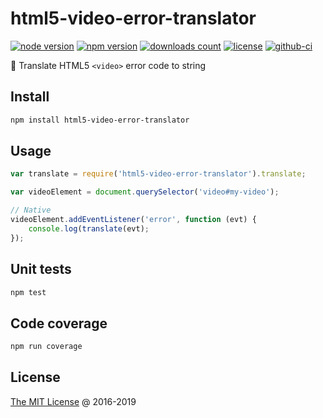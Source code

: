 # html5-video-error-translator

[![node version](https://img.shields.io/node/v/html5-video-error-translator.svg)](https://www.npmjs.com/package/html5-video-error-translator)
[![npm version](https://badge.fury.io/js/html5-video-error-translator.svg)](https://badge.fury.io/js/html5-video-error-translator)
[![downloads count](https://img.shields.io/npm/dt/html5-video-error-translator.svg)](https://www.npmjs.com/package/html5-video-error-translator)
[![license](https://img.shields.io/npm/l/html5-video-error-translator.svg)](https://piecioshka.mit-license.org)
[![github-ci](https://github.com/piecioshka/html5-video-error-translator/actions/workflows/testing.yml/badge.svg)](https://github.com/piecioshka/html5-video-error-translator/actions/workflows/testing.yml)

🔨 Translate HTML5 `<video>` error code to string

## Install

```bash
npm install html5-video-error-translator
```

## Usage

```javascript
var translate = require('html5-video-error-translator').translate;

var videoElement = document.querySelector('video#my-video');

// Native
videoElement.addEventListener('error', function (evt) {
    console.log(translate(evt);
});
```

## Unit tests

```bash
npm test
```

## Code coverage

```bash
npm run coverage
```

## License

[The MIT License](https://piecioshka.mit-license.org) @ 2016-2019
